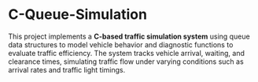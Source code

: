 # C-Queue-Simulation
This project implements a **C-based traffic simulation system** using queue data structures to model vehicle behavior and diagnostic functions to evaluate traffic efficiency. The system tracks vehicle arrival, waiting, and clearance times, simulating traffic flow under varying conditions such as arrival rates and traffic light timings. 
